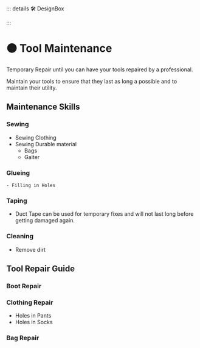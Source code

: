 ::: details 🛠 <dev>DesignBox</dev> 



:::

# 🟠 <moto>Tool Maintenance</moto>

Temporary Repair until you can have your tools repaired by a professional.

Maintain your tools to ensure that they last as long a possible and to maintain their utility.

## Maintenance Skills

### Sewing
- Sewing Clothing
- Sewing Durable material
    - Bags
    - Gaiter

### Glueing
    - Filling in Holes

### Taping

- Duct Tape can be used for temporary fixes and will not last long before getting damaged again.

### Cleaning

- Remove dirt

## Tool Repair Guide

### Boot Repair



### Clothing Repair

- Holes in Pants
- Holes in Socks

### Bag Repair